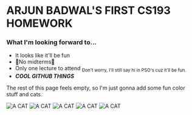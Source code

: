 # ARJUN BADWAL'S FIRST CS193 HOMEWORK
### What I'm looking forward to...

- It looks like it'll be fun
- :tada:No midterms:tada:
- Only one lecture to attend 	<sub>Don't worry, I'll still say hi in PSO's cuz it'll be fun.</sub>
- ***COOL GITHUB THINGS***

The rest of this page feels empty, so I'm just gonna add some fun color stuff and cats.

![A CAT](https://bit.ly/fcc-running-cats)
![A CAT](https://t4.ftcdn.net/jpg/05/69/84/67/240_F_569846700_i3o9u2fhPVVq7iJAzkqMqCwjWSyv53tT.jpg)
![A CAT](https://bit.ly/fcc-relaxing-cat)
![A CAT](https://hips.hearstapps.com/hmg-prod/images/cat-quotes-1543599392.jpg)
![A CAT](https://encrypted-tbn0.gstatic.com/images?q=tbn:ANd9GcS29wDASFhLY2UO7w2ObQVk4ArHr82bZDvfIw&usqp=CAU)
